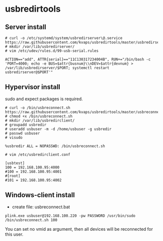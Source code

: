 usbredirtools
=============

Server install
--------------
```
# curl -o /etc/systemd/system/usbredirserver\@.service https://raw.githubusercontent.com/kvaps/usbredirtools/master/usbredirserver%40.service
# mkdir /var/lib/usbredirserver/
# vim /etc/udev/rules.d/99-usb-serial.rules
```
```
ACTION=="add", ATTR{serial}=="11C130317234004B", RUN+="/bin/bash -c 'PORT=4000; echo -e BUS=$attr{busnum}\\nDEV=$attr{devnum} > /var/lib/usbredirserver/$PORT; systemctl restart usbredirserver@$PORT'"
```

Hypervisor install
------------------
sudo and expect packages is required.
```
# curl -o /bin/usbreconnect.sh https://raw.githubusercontent.com/kvaps/usbredirtools/master/usbreconnect.sh
# chmod +x /bin/usbreconnect.sh 
# mkdir /var/lib/usbredirclient/
# groupadd usbredir
# useradd usbuser -m -d /home/usbuser -g usbredir
# passwd usbuser
# visudo
```
```
%usbredir ALL = NOPASSWD: /bin/usbreconnect.sh
```
```
# vim /etc/usbredirclient.conf
```
```
[usbtest]
100 = 192.168.100.95:4000
#100 = 192.168.100.95:4001
#[root]
#101 = 192.168.100.95:4002

```

Windows-client install
----------------------

  - create file: usbreconnect.bat
```
plink.exe usbuser@192.168.100.220 -pw PASSWORD /usr/bin/sudo /bin/usbreconnect.sh 100
```
You can set no vmid as argument, then all devices will be reconnected for this user.
